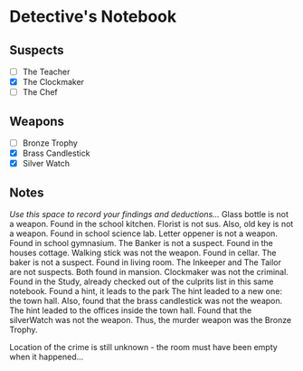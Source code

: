 # Detective's Notebook

## Suspects
- [ ] The Teacher
- [X] The Clockmaker
- [ ] The Chef

## Weapons
- [ ] Bronze Trophy
- [X] Brass Candlestick
- [X] Silver Watch

## Notes
*Use this space to record your findings and deductions...* 
Glass bottle is not a weapon. Found in the school kitchen. 
Florist is not sus. Also, old key is not a weapon. Found in school science lab. 
Letter oppener is not a weapon. Found in school gymnasium. 
The Banker is not a suspect. Found in the houses cottage. 
Walking stick was not the weapon. Found in cellar. 
The baker is not a suspect. Found in living room. 
The Inkeeper and The Tailor are not suspects. Both found in mansion. 
Clockmaker was not the criminal. Found in the Study, already checked out of the culprits list in this same notebook. Found a hint, it leads to the park
The hint leaded to a new one: the town hall. Also, found that the brass candlestick was not the weapon. 
The hint leaded to the offices inside the town hall. Found that the silverWatch was not the weapon. Thus, the murder weapon was the Bronze Trophy. 


Location of the crime is still unknown - the room must have been empty when it happened...
